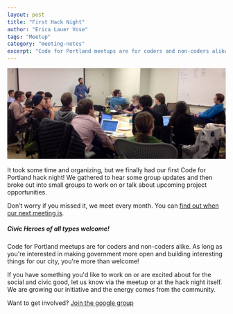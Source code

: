 ```yaml
---
layout: post
title: "First Hack Night"
author: "Erica Lauer Vose"
tags: "Meetup"
category: "meeting-notes"
excerpt: "Code for Portland meetups are for coders and non-coders alike. As long as you're interested in making government more open and building interesting things for our city, you're more than welcome!"
---
```


![](/assets/img/cfp-1st-meetup.jpg)

It took some time and organizing, but we finally had our first Code for Portland hack night!  We gathered to hear some group updates and then broke out into small groups to work on or talk about upcoming project opportunities.

Don’t worry if you missed it, we meet every month. You can [find out when our next meeting is](http://www.meetup.com/Code-for-Portland/).

##### Civic Heroes of all types welcome!

Code for Portland meetups are for coders and non-coders alike. As long as you're interested in making government more open and building interesting things for our city, you're more than welcome!

If you have something you'd like to work on or are excited about for the social and civic good, let us know via the meetup or at the hack night itself.  We are growing our initiative and the energy comes from the community.

<p class="side-note">
  Want to get involved? <a href="https://groups.google.com/forum/#!forum/code-for-portland">Join the google group</a>
</p>
